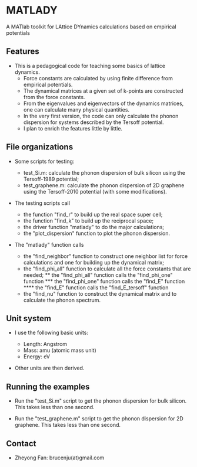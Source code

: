 # MATLADY
A MATlab toolkit for LAttice DYnamics calculations based on empirical potentials

## Features

* This is a pedagogical code for teaching some basics of lattice dynamics.
  * Force constants are calculated by using finite difference from empirical potentials.
  * The dynamical matrices at a given set of k-points are constructed from the force constants.
  * From the eigenvalues and eigenvectors of the dynamics matrices, one can calculate many physical quantities. 
  * In the very first version, the code can only calculate the phonon dispersion for systems described by the Tersoff potential.
  * I plan to enrich the features little by little.
  
## File organizations

* Some scripts for testing:
  * test_Si.m: calculate the phonon dispersion of bulk silicon using the Tersoff-1989 potential;
  * test_graphene.m: calculate the phonon dispersion of 2D graphene using the Tersoff-2010 potential (with some modifications).

* The testing scripts call
  * the function "find_r" to build up the real space super cell;
  * the function "find_k" to build up the reciprocal space;
  * the driver function "matlady" to do the major calculations;
  * the "plot_dispersion" function to plot the phonon dispersion.

* The "matlady" function calls
  * the "find_neighbor" function to construct one neighbor list for force calculations and one for building up the dynamical matrix;
  * the "find_phi_all" function to calculate all the force constants that are needed;
    ** the "find_phi_all" function calls the "find_phi_one" function
      *** the "find_phi_one" function calls the "find_E" function
        **** the "find_E" function calls the "find_E_tersoff" function
  * the "find_nu" function to construct the dynamical matrix and to calculate the phonon spectrum. 
  
## Unit system

* I use the following basic units:
  * Length: Angstrom
  * Mass: amu (atomic mass unit)
  * Energy: eV
  
* Other units are then derived.

## Running the examples

* Run the "test_Si.m" script to get the phonon dispersion for bulk silicon. This takes less than one second. 

* Run the "test_graphene.m" script to get the phonon dispersion for 2D graphene. This takes less than one second. 

## Contact

* Zheyong Fan: brucenju(at)gmail.com
